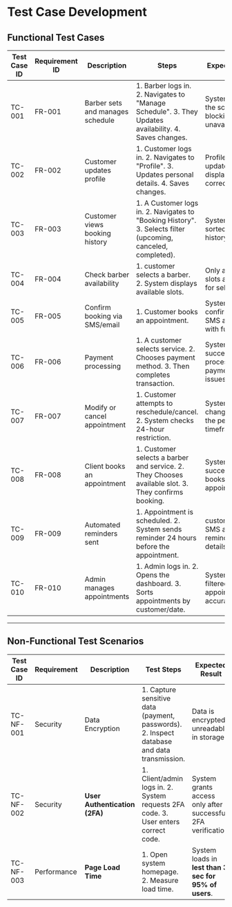 
# Test Case Development

## Functional Test Cases  
| Test Case ID | Requirement ID | Description | Steps | Expected Result | Actual Result | Status(Pass/Fail) |
|-------------|---------------|-------------|-------|-----------------|---------------|--------|
| TC-001 | FR-001 | Barber sets and manages schedule | 1. Barber logs in. 2. Navigates to "Manage Schedule". 3. They Updates availability. 4. Saves changes. | System updates the schedule, blocking off unavailable slots. | - | - |
| TC-002 | FR-002 | Customer updates profile | 1. Customer logs in. 2. Navigates to "Profile". 3. Updates personal details. 4. Saves changes. | Profile details are updated and displayed correctly. | - | - |
| TC-003 | FR-003 | Customer views booking history | 1. A Customer logs in. 2. Navigates to "Booking History". 3. Selects filter (upcoming, canceled, completed). | System displays sorted booking history. | - | - |
| TC-004 | FR-004 | Check barber availability | 1. customer selects a barber. 2. System displays available slots. | Only available slots are shown for selection. | - | - |
| TC-005 | FR-005 | Confirm booking via SMS/email | 1. Customer books an appointment. | System sends confirmation via SMS and email with full details. | - | - |
| TC-006 | FR-006 | Payment processing | 1. A customer selects service. 2. Chooses payment method. 3. Then completes transaction. | System successfully processes payment and issues a receipt. | - | - |
| TC-007 | FR-007 | Modify or cancel appointment | 1. Customer attempts to reschedule/cancel. 2. System checks 24-hour restriction. | System allows changes if within the permitted timeframe. | - | - |
| TC-008 | FR-008 | Client books an appointment | 1. Customer selects a barber and service. 2. They Chooses available slot. 3. They confirms booking. | System successfully books appointment. | - | - |
| TC-009 | FR-009 | Automated reminders sent | 1. Appointment is scheduled. 2. System sends reminder 24 hours before the appointment. | customerreceives SMS and email reminder with full details. | - | - |
| TC-010 | FR-010 | Admin manages appointments | 1. Admin logs in. 2. Opens the dashboard. 3. Sorts appointments by customer/date. | System displays filtered appointments accurately. | - | - |

---

## Non-Functional Test Scenarios  
| Test Case ID | Requirement | Description | Test Steps | Expected Result | Actual Result | Status (Pass/Fail) |
|-------------|------------|-------------|-----------|----------------|---------------|--------|
| TC-NF-001 | Security | Data Encryption  | 1. Capture sensitive data (payment, passwords). 2. Inspect database and data transmission. | Data is encrypted, unreadable in storage. | - | - |
| TC-NF-002 | Security | **User Authentication (2FA)** | 1. Client/admin logs in. 2. System requests 2FA code. 3. User enters correct code. | System grants access only after successful 2FA verification. | - | - |
| TC-NF-003 | Performance | **Page Load Time** | 1. Open system homepage. 2. Measure load time. | System loads in **lest than 3 sec for 95% of users**. | - | - |
